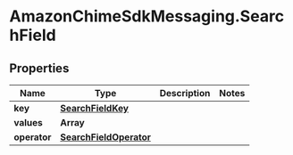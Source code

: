# AmazonChimeSdkMessaging.SearchField

## Properties

Name | Type | Description | Notes
------------ | ------------- | ------------- | -------------
**key** | [**SearchFieldKey**](SearchFieldKey.md) |  | 
**values** | **Array** |  | 
**operator** | [**SearchFieldOperator**](SearchFieldOperator.md) |  | 


